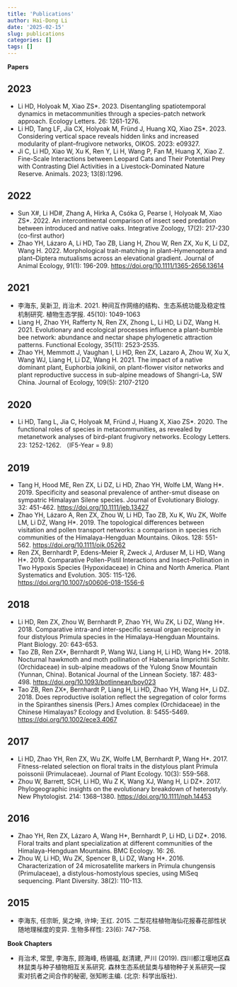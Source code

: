 ```yaml
---
title: 'Publications'
author: Hai-Dong Li
date: '2025-02-15'
slug: publications
categories: []
tags: []
---
```


**Papers**
## 2023   
- Li HD, Holyoak M, Xiao ZS*. 2023. Disentangling spatiotemporal dynamics in metacommunities through a species-patch network approach. Ecology Letters. 26: 1261-1276. 
- Li HD, Tang LF, Jia CX, Holyoak M, Fründ J, Huang XQ, Xiao ZS*. 2023. Considering vertical space reveals hidden links and increased modularity of plant–frugivore networks, OIKOS. 2023: e09327. 
- Ji C, Li HD, Xiao W, Xu K, Ren Y, Li H, Wang P, Fan M, Huang X, Xiao Z. Fine-Scale Interactions between Leopard Cats and Their Potential Prey with Contrasting Diel Activities in a Livestock-Dominated Nature Reserve. Animals. 2023; 13(8):1296.
## 2022    
- Sun X#, Li HD#, Zhang A, Hirka A, Csóka G, Pearse I, Holyoak M, Xiao ZS*. 2022. An intercontinental comparison of insect seed predation between introduced and native oaks. Integrative Zoology, 17(2): 217-230 (co-first author)
- Zhao YH, Lázaro A, Li HD, Tao ZB, Liang H, Zhou W, Ren ZX, Xu K, Li DZ, Wang H. 2022. Morphological trait-matching in plant–Hymenoptera and plant–Diptera mutualisms across an elevational gradient. Journal of Animal Ecology, 91(1): 196-209. https://doi.org/10.1111/1365-2656.13614

## 2021   
- 李海东, 吴新卫, 肖治术. 2021. 种间互作网络的结构、生态系统功能及稳定性机制研究. 植物生态学报. 45(10): 1049-1063
- Liang H, Zhao YH, Rafferty N, Ren ZX, Zhong L, Li HD, Li DZ, Wang H. 2021. Evolutionary and ecological processes influence a plant-bumble bee network: abundance and nectar shape phylogenetic attraction patterns. Functional Ecology, 35(11): 2523-2535.
- Zhao YH, Memmott J, Vaughan I, Li HD, Ren ZX, Lazaro A, Zhou W, Xu X, Wang WJ, Liang H, Li DZ, Wang H. 2021. The impact of a native dominant plant, Euphorbia jolkinii, on plant-flower visitor networks and plant reproductive success in sub-alpine meadows of Shangri-La, SW China. Journal of Ecology, 109(5): 2107-2120

## 2020
- Li HD, Tang L, Jia C, Holyoak M, Fründ J, Huang X, Xiao ZS*. 2020. The functional roles of species in metacommunities, as revealed by metanetwork analyses of bird–plant frugivory networks. Ecology Letters. 23: 1252-1262. （IF5-Year = 9.8）

## 2019      
- Tang H, Hood ME, Ren ZX, Li DZ, Li HD, Zhao YH, Wolfe LM, Wang H*. 2019. Specificity and seasonal prevalence of anther-smut disease on sympatric Himalayan Silene species. Journal of Evolutionary Biology. 32: 451-462. https://doi.org/10.1111/jeb.13427
- Zhao YH, Lázaro A, Ren ZX, Zhou W, Li HD, Tao ZB, Xu K, Wu ZK, Wolfe LM, Li DZ, Wang H*. 2019. The topological differences between visitation and pollen transport networks: a comparison in species rich communities of the Himalaya-Hengduan Mountains. Oikos. 128: 551-562. https://doi.org/10.1111/oik.05262
- Ren ZX, Bernhardt P, Edens-Meier R, Zweck J, Arduser M, Li HD, Wang H*. 2019. Comparative Pollen-Pistil Interactions and Insect-Pollination in Two Hypoxis Species (Hypoxidaceae) in China and North America. Plant Systematics and Evolution. 305: 115-126. https://doi.org/10.1007/s00606-018-1556-6

## 2018      
- Li HD, Ren ZX, Zhou W, Bernhardt P, Zhao YH, Wu ZK, Li DZ, Wang H*. 2018. Comparative intra-and inter-specific sexual organ reciprocity in four distylous Primula species in the Himalaya-Hengduan Mountains. Plant Biology. 20: 643-653. 
- Tao ZB, Ren ZX*, Bernhardt P, Wang WJ, Liang H, Li HD, Wang H*. 2018. Nocturnal hawkmoth and moth pollination of Habenaria limprichtii Schltr. (Orchidaceae) in sub-alpine meadows of the Yulong Snow Mountain (Yunnan, China). Botanical Journal of the Linnean Society. 187: 483-498. https://doi.org/10.1093/botlinnean/boy023
- Tao ZB, Ren ZX*, Bernhardt P, Liang H, Li HD, Zhao YH, Wang H*, Li DZ. 2018. Does reproductive isolation reflect the segregation of color forms in the Spiranthes sinensis (Pers.) Ames complex (Orchidaceae) in the Chinese Himalayas? Ecology and Evolution. 8: 5455-5469. https://doi.org/10.1002/ece3.4067

## 2017    
- Li HD, Zhao YH, Ren ZX, Wu ZK, Wolfe LM, Bernhardt P, Wang H*. 2017. Fitness-related selection on floral traits in the distylous plant Primula poissonii (Primulaceae). Journal of Plant Ecology. 10(3): 559-568.
- Zhou W, Barrett, SCH, Li HD, Wu Z K, Wang XJ, Wang H, Li DZ*. 2017. Phylogeographic insights on the evolutionary breakdown of heterostyly. New Phytologist. 214: 1368–1380. https://doi.org/10.1111/nph.14453

## 2016  
- Zhao YH, Ren ZX, Lázaro A, Wang H*, Bernhardt P, Li HD, Li DZ*. 2016. Floral traits and plant specialization at different communities of the Himalaya-Hengduan Mountains. BMC Ecology. 16: 26.
- Zhou W, Li HD, Wu ZK, Spencer B, Li DZ, Wang H*. 2016. Characterization of 24 microsatellite markers in Primula chungensis (Primulaceae), a distylous-homostylous species, using MiSeq sequencing. Plant Diversity. 38(2): 110-113.

## 2015    
- 李海东, 任宗昕, 吴之坤, 许坤; 王红. 2015. 二型花柱植物海仙花报春花部性状随地理梯度的变异. 生物多样性: 23(6): 747-758.


**Book Chapters**
- 肖治术, 常罡, 李海东, 顾海峰, 杨锡福, 赵清建, 严川 (2019). 四川都江堰地区森林鼠类与种子植物相互关系研究. 森林生态系统鼠类与植物种子关系研究—探索对抗者之间合作的秘密, 张知彬主编. (北京: 科学出版社).
